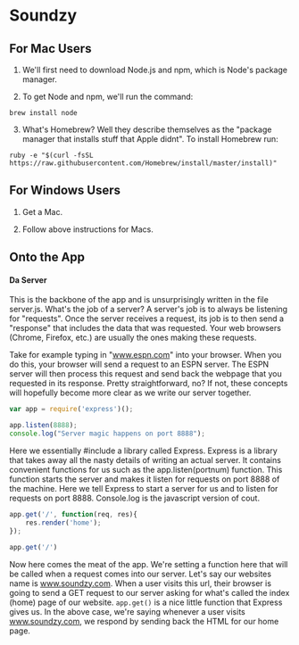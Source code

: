 # Soundzy

## For Mac Users

1. We'll first need to download Node.js and npm, which is Node's package manager.

2. To get Node and npm, we'll run the command:
```
brew install node
```

3. What's Homebrew? Well they describe themselves as the "package manager that installs stuff that Apple didnt". To install Homebrew run:
```
ruby -e "$(curl -fsSL https://raw.githubusercontent.com/Homebrew/install/master/install)"
```

## For Windows Users

1. Get a Mac.

2. Follow above instructions for Macs.

## Onto the App

#### Da Server

This is the backbone of the app and is unsurprisingly written in the file server.js. What's the job of a server? A server's job is to always be listening for "requests". Once the server receives a request, its job is to then send a "response" that includes the data that was requested. Your web browsers (Chrome, Firefox, etc.) are usually the ones making these requests.

Take for example typing in "www.espn.com" into your browser. When you do this, your browser will send a request to an ESPN server. The ESPN server will then process this request and send back the webpage that you requested in its response. Pretty straightforward, no? If not, these concepts will hopefully become more clear as we write our server together.

```javascript
var app = require('express')();

app.listen(8888);
console.log("Server magic happens on port 8888");
```

Here we essentially #include a library called Express. Express is a library that takes away all the nasty details of writing an actual server. It contains convenient functions for us such as the app.listen(portnum) function. This function starts the server and makes it listen for requests on port 8888 of the machine. Here we tell Express to start a server for us and to listen for requests on port 8888. Console.log is the javascript version of cout. 

```javascript
app.get('/', function(req, res){
	res.render('home');
});

app.get('/')
```

Now here comes the meat of the app. We're setting a function here that will be called when a request comes into our server. Let's say our websites name is www.soundzy.com. When a user visits this url, their browser is going to send a GET request to our server asking for what's called the index (home) page of our website. ```app.get()``` is a nice little function that Express gives us. In the above case, we're saying whenever a user visits www.soundzy.com, we respond by sending back the HTML for our home page.


















